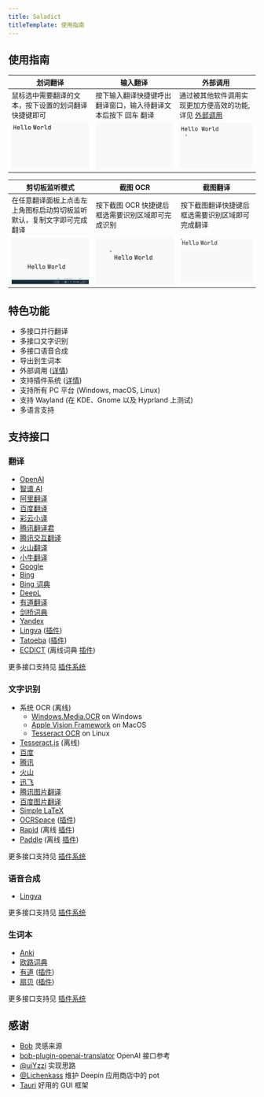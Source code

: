 ```yaml
---
title: Saladict
titleTemplate: 使用指南
---
```


## 使用指南

| 划词翻译                                             | 输入翻译                                                       | 外部调用                                                                |
| ---------------------------------------------------- | -------------------------------------------------------------- | ----------------------------------------------------------------------- |
| 鼠标选中需要翻译的文本，按下设置的划词翻译快捷键即可 | 按下输入翻译快捷键呼出翻译窗口，输入待翻译文本后按下 回车 翻译 | 通过被其他软件调用实现更加方便高效的功能, 详见 [外部调用](/docs/invoke) |
| <img src="/img/eg1.gif"/>                            | <img src="/img/eg2.gif"/>                                      | <img src="/img/eg3.gif"/>                                               |

| 剪切板监听模式                                                         | 截图 OCR                                          | 截图翻译                                         |
| ---------------------------------------------------------------------- | ------------------------------------------------- | ------------------------------------------------ |
| 在任意翻译面板上点击左上角图标启动剪切板监听默认，复制文字即可完成翻译 | 按下截图 OCR 快捷键后框选需要识别区域即可完成识别 | 按下截图翻译快捷键后框选需要识别区域即可完成翻译 |
| <img src="/img/eg4.gif"/>                                              | <img src="/img/eg5.gif"/>                         | <img src="/img/eg6.gif"/>                        |

## 特色功能

- 多接口并行翻译
- 多接口文字识别
- 多接口语音合成
- 导出到生词本
- 外部调用 ([详情](/docs/invoke))
- 支持插件系统 ([详情](/docs/plugin))
- 支持所有 PC 平台 (Windows, macOS, Linux)
- 支持 Wayland (在 KDE、Gnome 以及 Hyprland 上测试)
- 多语言支持

## 支持接口

### 翻译

- [OpenAI](https://platform.openai.com/)
- [智谱 AI](https://www.zhipuai.cn/)
- [阿里翻译](https://www.aliyun.com/product/ai/alimt)
- [百度翻译](https://fanyi.baidu.com/)
- [彩云小译](https://fanyi.caiyunapp.com/)
- [腾讯翻译君](https://fanyi.qq.com/)
- [腾讯交互翻译](https://transmart.qq.com/)
- [火山翻译](https://translate.volcengine.com/)
- [小牛翻译](https://niutrans.com/)
- [Google](https://translate.google.com)
- [Bing](https://learn.microsoft.com/zh-cn/azure/cognitive-services/translator/)
- [Bing 词典](https://www.bing.com/dict)
- [DeepL](https://www.deepl.com/)
- [有道翻译](https://ai.youdao.com/)
- [剑桥词典](https://dictionary.cambridge.org/)
- [Yandex](https://translate.yandex.com/)
- [Lingva](https://github.com/TheDavidDelta/lingva-translate) ([插件](https://github.com/pot-app/pot-app-translate-plugin-template))
- [Tatoeba](https://tatoeba.org/) ([插件](https://github.com/pot-app/pot-app-translate-plugin-tatoeba))
- [ECDICT](https://github.com/skywind3000/ECDICT) (离线词典 [插件](https://github.com/pot-app/pot-app-translate-plugin-tatoeba))

更多接口支持见 [插件系统](/docs/plugin)

### 文字识别

- 系统 OCR (离线)
  - [Windows.Media.OCR](https://learn.microsoft.com/en-us/uwp/api/windows.media.ocr.ocrengine?view=winrt-22621) on Windows
  - [Apple Vision Framework](https://developer.apple.com/documentation/vision/recognizing_text_in_images) on MacOS
  - [Tesseract OCR](https://github.com/tesseract-ocr) on Linux
- [Tesseract.js](https://tesseract.projectnaptha.com/) (离线)
- [百度](https://ai.baidu.com/tech/ocr/general)
- [腾讯](https://cloud.tencent.com/product/ocr-catalog)
- [火山](https://www.volcengine.com/product/OCR)
- [迅飞](https://www.xfyun.cn/services/common-ocr)
- [腾讯图片翻译](https://cloud.tencent.com/document/product/551/17232)
- [百度图片翻译](https://fanyi-api.baidu.com/product/22)
- [Simple LaTeX](https://simpletex.cn/)
- [OCRSpace](https://ocr.space/) ([插件](https://github.com/pot-app/pot-app-recognize-plugin-template))
- [Rapid](https://github.com/RapidAI/RapidOcrOnnx) (离线 [插件](https://github.com/pot-app/pot-app-recognize-plugin-rapid))
- [Paddle](https://github.com/hiroi-sora/PaddleOCR-json) (离线 [插件](https://github.com/pot-app/pot-app-recognize-plugin-paddle))

更多接口支持见 [插件系统](/docs/plugin)

### 语音合成

- [Lingva](https://github.com/thedaviddelta/lingva-translate)

更多接口支持见 [插件系统](/docs/plugin)

### 生词本

- [Anki](https://apps.ankiweb.net/)
- [欧路词典](https://dict.eudic.net/)
- [有道](https://www.youdao.com/) ([插件](https://github.com/pot-app/pot-app-collection-plugin-youdao))
- [扇贝](https://web.shanbay.com/web/main) ([插件](https://github.com/pot-app/pot-app-collection-plugin-shanbay))

更多接口支持见 [插件系统](/docs/plugin)

## 感谢

- [Bob](https://github.com/ripperhe/Bob) 灵感来源
- [bob-plugin-openai-translator](https://github.com/yetone/bob-plugin-openai-translator) OpenAI 接口参考
- [@uiYzzi](https://github.com/uiYzzi) 实现思路
- [@Lichenkass](https://github.com/Lichenkass) 维护 Deepin 应用商店中的 pot
- [Tauri](https://github.com/tauri-apps/tauri) 好用的 GUI 框架
